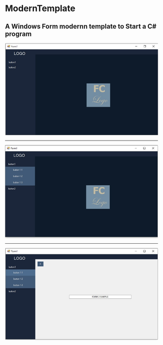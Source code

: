 # ModernTemplate
## A Windows Form modernn template to Start a C# program

![Program:](Form1.jpg)

--------------------------------------------------


![Program:](Form1-2.jpg)

--------------------------------------------------

![Program:](Form1-3.jpg)
